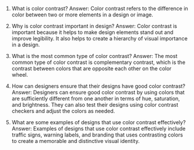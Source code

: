 1. What is color contrast?
Answer: Color contrast refers to the difference in color between two or more elements in a design or image.

2. Why is color contrast important in design?
Answer: Color contrast is important because it helps to make design elements stand out and improve legibility. It also helps to create a hierarchy of visual importance in a design.

3. What is the most common type of color contrast?
Answer: The most common type of color contrast is complementary contrast, which is the contrast between colors that are opposite each other on the color wheel.

4. How can designers ensure that their designs have good color contrast?
Answer: Designers can ensure good color contrast by using colors that are sufficiently different from one another in terms of hue, saturation, and brightness. They can also test their designs using color contrast checkers and adjust the colors as needed.

5. What are some examples of designs that use color contrast effectively?
Answer: Examples of designs that use color contrast effectively include traffic signs, warning labels, and branding that uses contrasting colors to create a memorable and distinctive visual identity.